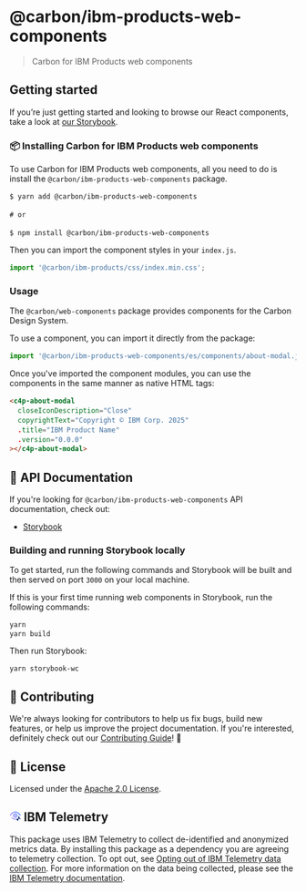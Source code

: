 # @carbon/ibm-products-web-components

> Carbon for IBM Products web components

## Getting started

If you’re just getting started and looking to browse our React components, take
a look at
[our Storybook](https://ibm-products-web-components.carbondesignsystem.com/).

### 📦 Installing Carbon for IBM Products web components

To use Carbon for IBM Products web components, all you need to do is install the
`@carbon/ibm-products-web-components` package.

```shell
$ yarn add @carbon/ibm-products-web-components

# or

$ npm install @carbon/ibm-products-web-components
```

Then you can import the component styles in your `index.js`.

```js
import '@carbon/ibm-products/css/index.min.css';
```

### Usage

The `@carbon/web-components` package provides components for the Carbon Design
System.

To use a component, you can import it directly from the package:

```javascript
import '@carbon/ibm-products-web-components/es/components/about-modal.js';
```

Once you've imported the component modules, you can use the components in the
same manner as native HTML tags:

```html
<c4p-about-modal
  closeIconDescription="Close"
  copyrightText="Copyright © IBM Corp. 2025"
  .title="IBM Product Name"
  .version="0.0.0"
></c4p-about-modal>
```

## 📖 API Documentation

If you're looking for `@carbon/ibm-products-web-components` API documentation,
check out:

- [Storybook](https://ibm-products-web-components.carbondesignsystem.com/)

### Building and running Storybook locally

To get started, run the following commands and Storybook will be built and then
served on port `3000` on your local machine.

If this is your first time running web components in Storybook, run the
following commands:

```shell
yarn
yarn build
```

Then run Storybook:

```shell
yarn storybook-wc
```

## 🙌 Contributing

We're always looking for contributors to help us fix bugs, build new features,
or help us improve the project documentation. If you're interested, definitely
check out our
[Contributing Guide](https://github.com/carbon-design-system/ibm-products/blob/main/.github/CONTRIBUTING.md)!
👀

## 📝 License

Licensed under the [Apache 2.0 License](/LICENSE).

## <picture><source height="20" width="20" media="(prefers-color-scheme: dark)" srcset="https://raw.githubusercontent.com/ibm-telemetry/telemetry-js/main/docs/images/ibm-telemetry-dark.svg"><source height="20" width="20" media="(prefers-color-scheme: light)" srcset="https://raw.githubusercontent.com/ibm-telemetry/telemetry-js/main/docs/images/ibm-telemetry-light.svg"><img height="20" width="20" alt="IBM Telemetry" src="https://raw.githubusercontent.com/ibm-telemetry/telemetry-js/main/docs/images/ibm-telemetry-light.svg"></picture> IBM Telemetry

This package uses IBM Telemetry to collect de-identified and anonymized metrics
data. By installing this package as a dependency you are agreeing to telemetry
collection. To opt out, see
[Opting out of IBM Telemetry data collection](https://github.com/ibm-telemetry/telemetry-js/tree/main#opting-out-of-ibm-telemetry-data-collection).
For more information on the data being collected, please see the
[IBM Telemetry documentation](https://github.com/ibm-telemetry/telemetry-js/tree/main#ibm-telemetry-collection-basics).
